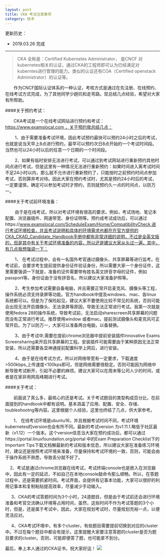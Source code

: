 ```yaml
---
layout: post
title: CKA 考试注意事项
category: 技术
---
```


更新历史：

- 2019.03.26 完成

------


> CKA 全称是：Certified Kubernetes Administrator， 是CNCF 对kubernetes相关的认证，通过CKA的工程师即可认为已经满足对kuberntes进行管理的能力。类似的认证还有COA（Certified openstack Administrator）的认证等。

       作为CNCF国际认证体系的一种认证，考核方式是通过在先注册、在线预约、在线考试方式完成，为了其他同学少趟坑和走弯路。现总结几点经验，希望对大家有所帮助。


####关于预约考试：

       CKA考试是一个在线考试网站进行预约和考试：https://www.examslocal.com ，关于预约我总结几点：

        1、由于需要准备考试环境，因此考试预约最快可以预约24小时之后的考试，也就是说当天早上8点进行预约，最早可以预约次日8点开始的一个考试时间段。当然也可以24小时以后的任意一个日期的一个时间段。

        2、如果有临时安排无法进行考试，可以通过到考试网站进行重新预约其他时间点进行考试，但是这里有一种情况无法进行重新预约：如果时间进入离考试时间不足24小时以内，那么就不允许进行重新预约了，只能按时之前预约时间点参加考试，否则算弃考对待。因此大家在预约考试时，尤其是预约24小时后的考试，一定要谨慎，确定可以参加考试时才预约，否则就预约久一点的时间点，以防万一。

####关于考试前环境准备：

        由于是在线考试，所以对考试环境有很高的要求。例如，考试场地、笔记本配置、浏览器插件、网速带宽、身份证明等。预约成考试成功后，可以通过https://www.examslocal.com/ScheduleExam/Home/CompatibilityCheck 进行考试环境检查，并且考试说明和具体的环境需求也都在在官方提供的CKA_CKAD_Candidate_Handbook手册中都有非常详细的说明，不过是全英文版的，但是其中有关于考试环境准备的内容，所以还是建议大家从头过一遍。其中，有几点我想强调一下：

        1、 在考试过程中，会有一名国外考官通过摄像头、共享屏幕等进行监考。在考试前，会要求考生提前提供身份证件验证身份，所以需要大家一个身份证件，这里需要强调一下就是，准备的证件需要带有姓名英文拼音字母的证件，例如passport等。身份证由于没有拼音名，所以建议大家准备护照等。

        2、考生参加考试需要自备电脑，并且需要正常开启麦克风、摄像头等工程，操作系统必须支持录屏等功能。官方handbook中提及windows、mac、各linux系统都可以。但是为了保险起见，建议大家不要使用比较不常见的系统，否则可能会出现无法开启摄像头、无法录屏等原因，导致无法正常进行考试。我第一次就是使用fedora 28的操作系统，导致考试前，无法启动sharescreen共享屏幕的问题而没有正常进行考试。推荐使用window 或者mac。提前测试摄像头和麦克风可正常开启。为了以防万一，大家可以准备两台电脑，以备替换。

        3、由于考试中,需要在提前chrome浏览器中提前安装插件Innovative Exams Screensharing来开启共享屏幕的工程。安装插件可能需要由于某种原因无法正常安装，所以还需要各显神通提前配置科学上网后，进行安装。

        4、由于是在线考试方式，所以对网络带宽有一定要求，下载速度>500kbps,上传速度<100kps即可。但是网络需要很稳定。否则可能因为网络中断导致考试断开，引起不必要的麻烦。建议大家可以在周末等公司人少的时间，或者是在家非用网高峰期进行考试。

####关于考试：

       前面说了真么多，最核心的还是考试。关于考试题目的类型构成百分比，在前面提到的handbook中都有说明。基本涵盖了应用、配置、安全、存储、toubleshootng等内容。这里根据个人经验，这里也终结了几点，供大家参考。

       1、 在线考试环境是ubuntu16，并且根据考试时间不同，考试环境kubernetes的version也会有所不同。最新的考试version 为v1.11.1.略低于社区最新（v1.12）一个版本。这个version信息当大家在预约成功后，都可以通过https://portal.linuxfoundation.org/portal 中的Exam Preparation Checklist下的Important Tips下载文档解最新的考试和版本信息，所以建议大家在准备练习环境时，建议还是按照考试环境来准备，尽量保持和考试环境的一致，否则，可能会由于操作系统不熟悉，导致丢分就不好了。

    2、考试是通过chrome浏览器在线考试，考试终端console也是嵌入在浏览器中，因此有一定的延迟，不如自己在本地console敲命令那么顺畅。所以，在答题过程中，还是需要抓紧时间。考试界面，会提供有记事本功能，大家可以很好的利用记事本和复制粘贴提高效率，尽量减少手动输入。

     3、CKA的考试答题时间为3个小时，24道题目，但是由于考试前还会进行环境准备和考官交流确认环境等占用时间，虽然，这些时间不作为考试答题的3个小时，但是，还是属于考试中，因此，大家在规划考试时，尽量规划充裕一点，以便灵活应对。

     4、CKA考试环境中，有多个cluster，有些题目需要提前切换到对应的cluster中。不过在每个题目中都会有提示，这里提醒大家要注意答题的cluster是否为题目要求的cluster。否则，可能即便答了题，也可能拿不到分。

最后，奉上本人通过的CKA证书，祝大家好运！
![](/images/2019-3-26-cka-attentions/cka.jpg)




